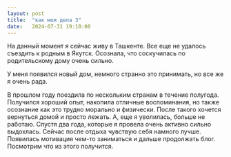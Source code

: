 ```yaml
---
layout: post
title:  "как мои дела 3"
date:   2024-07-31 19:10:00
---
```


На данный момент я сейчас живу в Ташкенте. Все еще не удалось съездить к родным в Якутск. 
Осознала, что соскучилась по родительскому дому очень сильно.

У меня появился новый дом, немного странно это принимать, но все же я очень рада.

В прошлом году поездила по нескольким странам в течение полугода.
Получился хороший опыт, накопила отличные воспоминания, но также осознание как это трудно морально и физически.
После такого хочется вернуться домой и просто лежать.
А, еще я уволилась, больше не работаю. Спустя два года, которые я провела очень активно сильно выдохлась.
Сейчас после отдыха чувствую себя намного лучше. Появилась мотивация чем-то заниматься и дальше продолжать блог.
Посмотрим что из этого получится.
